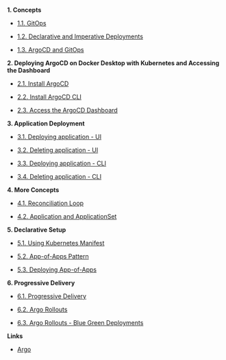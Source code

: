 
**1. Concepts**

- [1.1. GitOps](1.%20Concepts/1.1.%20GitOps.md)

- [1.2. Declarative and Imperative Deployments](1.%20Concepts/1.2.%20Declarative%20and%20Imperative%20Deployments.md)

- [1.3. ArgoCD and GitOps](1.%20Concepts/1.3.%20ArgoCD%20and%20GitOps.md)

**2. Deploying ArgoCD on Docker Desktop with Kubernetes and Accessing the Dashboard**

- [2.1. Install ArgoCD](2.%20Deploying%20ArgoCD/2.1.%20Install%20ArgoCD.md)

- [2.2. Install ArgoCD CLI](2.%20Deploying%20ArgoCD/2.2.%20Install%20ArgoCD%20CLI.md)

- [2.3. Access the ArgoCD Dashboard](2.%20Deploying%20ArgoCD/2.3.%20Access%20the%20ArgoCD%20Dashboard.md)

**3. Application Deployment**

- [3.1. Deploying application - UI](3.%20Application%20Deployment/3.1.%20Deploying%20application%20-%20UI.md)

- [3.2. Deleting application - UI](3.%20Application%20Deployment/3.2.%20Deleting%20application%20-%20UI.md)

- [3.3. Deploying application - CLI](3.%20Application%20Deployment/3.3.%20Deploying%20application%20-%20CLI.md)

- [3.4. Deleting application - CLI](3.%20Application%20Deployment/3.4.%20Deleting%20application%20-%20CLI.md)

**4. More Concepts**

- [4.1. Reconciliation Loop](4.%20More%20Concepts/4.1.%20Reconciliation%20Loop.md)

- [4.2. Application and ApplicationSet](4.%20More%20Concepts/4.2.%20Application%20and%20ApplicationSet.md)

**5. Declarative Setup**

- [5.1. Using Kubernetes Manifest](./5.%20Declarative%20Setup/5.1.%20Using%20Kubernetes%20Manifest.md)

- [5.2. App-of-Apps Pattern](./5.%20Declarative%20Setup/5.2.%20App-of-Apps%20Pattern.md)

- [5.3. Deploying App-of-Apps](./5.%20Declarative%20Setup/5.3.%20Deploying%20App-of-Apps.md)

**6. Progressive Delivery**

- [6.1. Progressive Delivery](./6.%20Progressive%20Delivery/6.1.%20Progressive%20Delivery.md)

- [6.2. Argo Rollouts](./6.%20Progressive%20Delivery/6.2.%20Argo%20Rollouts.md)

- [6.3. Argo Rollouts - Blue Green Deployments](./6.%20Progressive%20Delivery/6.3.%20Argo%20Rollouts%20-%20Blue%20Green%20Deployments.md)


**Links**

- [Argo](https://github.com/argoproj/)
